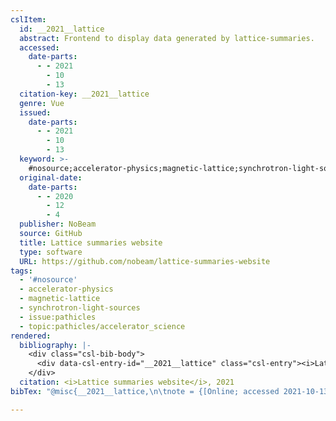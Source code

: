```yaml
---
cslItem:
  id: __2021__lattice
  abstract: Frontend to display data generated by lattice-summaries.
  accessed:
    date-parts:
      - - 2021
        - 10
        - 13
  citation-key: __2021__lattice
  genre: Vue
  issued:
    date-parts:
      - - 2021
        - 10
        - 13
  keyword: >-
    #nosource;accelerator-physics;magnetic-lattice;synchrotron-light-sources;collection::pathicles::accelerator_science
  original-date:
    date-parts:
      - - 2020
        - 12
        - 4
  publisher: NoBeam
  source: GitHub
  title: Lattice summaries website
  type: software
  URL: https://github.com/nobeam/lattice-summaries-website
tags:
  - '#nosource'
  - accelerator-physics
  - magnetic-lattice
  - synchrotron-light-sources
  - issue:pathicles
  - topic:pathicles/accelerator_science
rendered:
  bibliography: |-
    <div class="csl-bib-body">
      <div data-csl-entry-id="__2021__lattice" class="csl-entry"><i>Lattice summaries website</i> 2021. NoBeam. Available at: https://github.com/nobeam/lattice-summaries-website (Accessed: October 13, 2021).</div>
    </div>
  citation: <i>Lattice summaries website</i>, 2021
bibTex: "@misc{__2021__lattice,\n\tnote = {[Online; accessed 2021-10-13]},\n\tyear = {2021},\n\tmonth = {oct 13},\n\tpublisher = {NoBeam},\n\ttitle = {Lattice summaries website},\n\ttype = {Vue},\n}\n\n"

---
```

